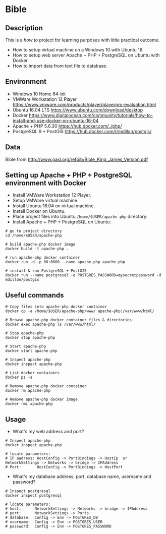 # Bible

## Description

This is a _how to_ project for learning purposes with little practical outcome.
* How to setup virtual machine on a Windows 10 with Ubuntu 16.
* How to setup web server Apache + PHP + PostgreSQL on Ubuntu with Docker.
* How to import data from text file to database.


## Environment

* Windows 10 Home 64-bit
* VMWare Workstation 12 Player https://www.vmware.com/products/player/playerpro-evaluation.html
* Ubuntu 16.04 LTS https://www.ubuntu.com/download/desktop
* Docker https://www.digitalocean.com/community/tutorials/how-to-install-and-use-docker-on-ubuntu-16-04
* Apache + PHP 5.6.30 https://hub.docker.com/_/php/
* PostgreSQL 9 + PostGIS  https://hub.docker.com/r/mdillon/postgis/


## Data

Bible from http://www.gasl.org/refbib/Bible_King_James_Version.pdf


## Setting up Apache + PHP + PostgreSQL environment with Docker

* Install VMWare Workstation 12 Player.
* Setup VMWare virtual machine.
* Install Ubuntu 16.04 on virtual machine.
* Install Docker on Ubuntu.
* Place project files into Ubuntu `/home/$USER/apache-php` directory.
* Install Apache + PHP + PostgreSQL on Ubuntu:
```
# go to project directory
cd /home/$USER/apache-php

# build apache-php docker image
docker build -t apache-php .

# run apache-php docker container
docker run -d -p 80:8080 --name apache-php apache-php

# install & run PostgreSQL + PostGIS
docker run --name postgresql -e POSTGRES_PASSWORD=mysecretpassword -d mdillon/postgis
```

## Useful commands

```
# Copy files into apache-php docker container
docker cp -a /home/$USER/apache-php/www/ apache-php:/var/www/html/

# Browse apache-php docker container files & directories
docker exec apache-php ls /var/www/html/

# Stop apache-php
docker stop apache-php

# Start apache-php
docker start apache-php

# Inspect apache-php
docker inspect apache-php

# List docker containers
docker ps -a

# Remove apache-php docker container
docker rm apache-php

# Remove apache-php docker image
docker rmi apache-php
```

## Usage

* What's my web address and port?
```
# Inspect apache-php
docker inspect apache-php

# locate parameters:
# IP aadress: HostConfig -> PortBindings -> HostIp  or  NetworkSettings -> Networks -> bridge -> IPAddress
# Port:       HostConfig -> PortBindings -> HostPort
```

* What's my database address, port, database name, username and password?
```
# Inspect postgresql
docker inspect postgresql

# locate parameters:
# host:      NetworkSettings -> Networks -> bridge -> IPAddress
# port:      NetworkSettings -> Ports
# database:  Config -> Env -> POSTGRES_DB
# username:  Config -> Env -> POSTGRES_USER
# password:  Config -> Env -> POSTGRES_PASSWORD
```
